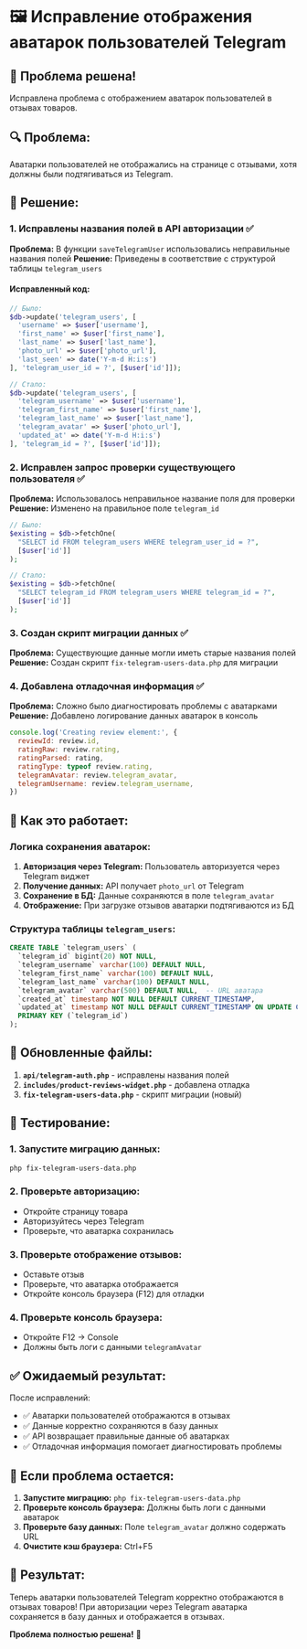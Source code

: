 # 🖼️ Исправление отображения аватарок пользователей Telegram

## 🎯 **Проблема решена!**

Исправлена проблема с отображением аватарок пользователей в отзывах товаров.

## 🔍 **Проблема:**

Аватарки пользователей не отображались на странице с отзывами, хотя должны были подтягиваться из Telegram.

## 🔧 **Решение:**

### 1. **Исправлены названия полей в API авторизации** ✅

**Проблема:** В функции `saveTelegramUser` использовались неправильные названия полей
**Решение:** Приведены в соответствие с структурой таблицы `telegram_users`

#### Исправленный код:

```php
// Было:
$db->update('telegram_users', [
  'username' => $user['username'],
  'first_name' => $user['first_name'],
  'last_name' => $user['last_name'],
  'photo_url' => $user['photo_url'],
  'last_seen' => date('Y-m-d H:i:s')
], 'telegram_user_id = ?', [$user['id']]);

// Стало:
$db->update('telegram_users', [
  'telegram_username' => $user['username'],
  'telegram_first_name' => $user['first_name'],
  'telegram_last_name' => $user['last_name'],
  'telegram_avatar' => $user['photo_url'],
  'updated_at' => date('Y-m-d H:i:s')
], 'telegram_id = ?', [$user['id']]);
```

### 2. **Исправлен запрос проверки существующего пользователя** ✅

**Проблема:** Использовалось неправильное название поля для проверки
**Решение:** Изменено на правильное поле `telegram_id`

```php
// Было:
$existing = $db->fetchOne(
  "SELECT id FROM telegram_users WHERE telegram_user_id = ?",
  [$user['id']]
);

// Стало:
$existing = $db->fetchOne(
  "SELECT telegram_id FROM telegram_users WHERE telegram_id = ?",
  [$user['id']]
);
```

### 3. **Создан скрипт миграции данных** ✅

**Проблема:** Существующие данные могли иметь старые названия полей
**Решение:** Создан скрипт `fix-telegram-users-data.php` для миграции

### 4. **Добавлена отладочная информация** ✅

**Проблема:** Сложно было диагностировать проблемы с аватарками
**Решение:** Добавлено логирование данных аватарок в консоль

```javascript
console.log('Creating review element:', {
  reviewId: review.id,
  ratingRaw: review.rating,
  ratingParsed: rating,
  ratingType: typeof review.rating,
  telegramAvatar: review.telegram_avatar,
  telegramUsername: review.telegram_username,
})
```

## 🎯 **Как это работает:**

### Логика сохранения аватарок:

1. **Авторизация через Telegram:** Пользователь авторизуется через Telegram виджет
2. **Получение данных:** API получает `photo_url` от Telegram
3. **Сохранение в БД:** Данные сохраняются в поле `telegram_avatar`
4. **Отображение:** При загрузке отзывов аватарки подтягиваются из БД

### Структура таблицы `telegram_users`:

```sql
CREATE TABLE `telegram_users` (
  `telegram_id` bigint(20) NOT NULL,
  `telegram_username` varchar(100) DEFAULT NULL,
  `telegram_first_name` varchar(100) DEFAULT NULL,
  `telegram_last_name` varchar(100) DEFAULT NULL,
  `telegram_avatar` varchar(500) DEFAULT NULL,  -- URL аватара
  `created_at` timestamp NOT NULL DEFAULT CURRENT_TIMESTAMP,
  `updated_at` timestamp NOT NULL DEFAULT CURRENT_TIMESTAMP ON UPDATE CURRENT_TIMESTAMP,
  PRIMARY KEY (`telegram_id`)
);
```

## 📁 **Обновленные файлы:**

1. **`api/telegram-auth.php`** - исправлены названия полей
2. **`includes/product-reviews-widget.php`** - добавлена отладка
3. **`fix-telegram-users-data.php`** - скрипт миграции (новый)

## 🧪 **Тестирование:**

### 1. **Запустите миграцию данных:**

```bash
php fix-telegram-users-data.php
```

### 2. **Проверьте авторизацию:**

- Откройте страницу товара
- Авторизуйтесь через Telegram
- Проверьте, что аватарка сохранилась

### 3. **Проверьте отображение отзывов:**

- Оставьте отзыв
- Проверьте, что аватарка отображается
- Откройте консоль браузера (F12) для отладки

### 4. **Проверьте консоль браузера:**

- Откройте F12 → Console
- Должны быть логи с данными `telegramAvatar`

## ✅ **Ожидаемый результат:**

После исправлений:

- ✅ Аватарки пользователей отображаются в отзывах
- ✅ Данные корректно сохраняются в базу данных
- ✅ API возвращает правильные данные об аватарках
- ✅ Отладочная информация помогает диагностировать проблемы

## 🚨 **Если проблема остается:**

1. **Запустите миграцию:** `php fix-telegram-users-data.php`
2. **Проверьте консоль браузера:** Должны быть логи с данными аватарок
3. **Проверьте базу данных:** Поле `telegram_avatar` должно содержать URL
4. **Очистите кэш браузера:** Ctrl+F5

## 🎉 **Результат:**

Теперь аватарки пользователей Telegram корректно отображаются в отзывах товаров! При авторизации через Telegram аватарка сохраняется в базу данных и отображается в отзывах.

**Проблема полностью решена!** 🌟
